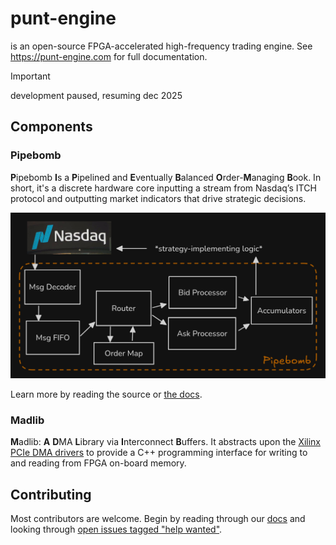 # punt-engine
is an open-source FPGA-accelerated high-frequency trading engine. See https://punt-engine.com for full documentation.

> [!IMPORTANT]  
> development paused, resuming dec 2025

## Components

### Pipebomb
**P**ipebomb **I**s a **P**ipelined and **E**ventually **B**alanced **O**rder-**M**anaging **B**ook.
In short, it's a discrete hardware core inputting a stream from Nasdaq’s ITCH protocol and outputting market indicators that drive strategic decisions.

![order book design](https://github.com/raquentin/punt-engine/blob/main/docs/content/images/pipelined-ob.png?raw=true)

Learn more by reading the source or [the docs](https://punt-engine.com/notes/the-architecture-of-a-pipelined-order-book).

### Madlib
**M**adlib: **A** **D**MA **L**ibrary via **I**nterconnect **B**uffers. It abstracts upon the [Xilinx PCIe DMA drivers](https://github.com/Xilinx/dma_ip_drivers) to provide a C++ programming interface for writing to and reading from FPGA on-board memory. 

## Contributing

Most contributors are welcome. Begin by reading through our [docs](https://punt-engine.com) and looking through [open issues tagged "help wanted"](https://github.com/raquentin/punt-engine/issues?q=is%3Aissue+is%3Aopen+label%3A%22help+wanted%22).


